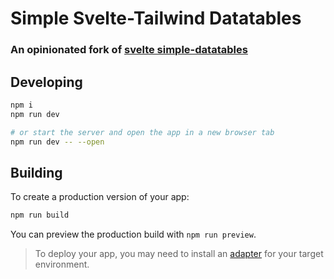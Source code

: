 # Simple Svelte-Tailwind Datatables 
### An opinionated fork of [svelte simple-datatables](https://github.com/vincjo/svelte-simple-datatables/)

## Developing

```bash
npm i
npm run dev

# or start the server and open the app in a new browser tab
npm run dev -- --open
```

## Building

To create a production version of your app:

```bash
npm run build
```

You can preview the production build with `npm run preview`.

> To deploy your app, you may need to install an [adapter](https://kit.svelte.dev/docs/adapters) for your target environment.
